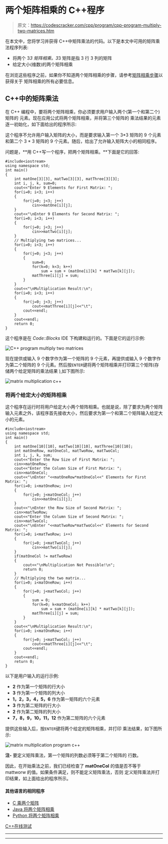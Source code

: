 # 两个矩阵相乘的 C++程序

> 原文：<https://codescracker.com/cpp/program/cpp-program-multiply-two-matrices.htm>

在本文中，您将学习并获得 C++中矩阵乘法的代码。以下是本文中可用的矩阵乘法程序列表:

*   将两个 3*3 矩阵相乘。3*3 矩阵是指 3 行 3 列的矩阵
*   给定大小(维数)的两个矩阵相乘

在浏览这些程序之前，如果你不知道两个矩阵相乘的步骤，请参考[矩阵相乘步骤](/nonprog/matrix-multiplication.htm)以获得关于 矩阵相乘的所有必要信息。

## C++中的矩阵乘法

在 C++ 编程中，要将两个矩阵相乘，你必须要求用户输入两个(第一个和第二个)矩阵的 元素。现在应用公式将两个矩阵相乘，并将第三个矩阵的 乘法结果的元素逐一初始化，如下面给出的程序所示:

这个程序不允许用户输入矩阵的大小，而是要求输入第一个 3*3 矩阵的 9 个元素和第二个 3 * 3 矩阵的 9 个元素。随后，给出了允许输入矩阵大小的相同程序。

问题是，**用 C++写一个程序，把两个矩阵相乘。**下面是它的回答:

```
#include<iostream>
using namespace std;
int main()
{
    int matOne[3][3], matTwo[3][3], matThree[3][3];
    int i, j, k, sum=0;
    cout<<"Enter 9 Elements for First Matrix: ";
    for(i=0; i<3; i++)
    {
        for(j=0; j<3; j++)
            cin>>matOne[i][j];
    }
    cout<<"\nEnter 9 Elements for Second Matrix: ";
    for(i=0; i<3; i++)
    {
        for(j=0; j<3; j++)
            cin>>matTwo[i][j];
    }
    // Multiplying two matrices...
    for(i=0; i<3; i++)
    {
        for(j=0; j<3; j++)
        {
            sum=0;
            for(k=0; k<3; k++)
                sum = sum + (matOne[i][k] * matTwo[k][j]);
            matThree[i][j] = sum;
        }
    }
    cout<<"\nMultiplication Result:\n";
    for(i=0; i<3; i++)
    {
        for(j=0; j<3; j++)
            cout<<matThree[i][j]<<"\t";
        cout<<endl;
    }
    cout<<endl;
    return 0;
}
```

这个程序是在 *Code::Blocks* IDE 下构建和运行的。下面是它的运行示例:

![C++ program multiply two matrices](img/a0d92095faffb2cc8456edced99b24e9.png)

现在提供或输入 9 个数字作为第一个矩阵的 9 个元素，再提供或输入 9 个数字作为第二个矩阵的 9 个元素。然后按`ENTER`键将两个矩阵相乘并打印第三个矩阵(存储两个给定矩阵的乘法结果 ),如下图所示:

![matrix multiplication c++](img/b81e3907af7c897df6b06b5a9dc8220b.png)

### 将两个给定大小的矩阵相乘

这个程序在运行时将用户给定大小两个矩阵相乘。也就是说，除了要求为两个矩阵输入元素之外，该程序首先接收大小，然后要求为第一个和第二个矩阵输入给定大小的元素。

```
#include<iostream>
using namespace std;
int main()
{
    int matOne[10][10], matTwo[10][10], matThree[10][10];
    int matOneRow, matOneCol, matTwoRow, matTwoCol;
    int i, j, k, sum;
    cout<<"Enter the Row Size of First Matrix: ";
    cin>>matOneRow;
    cout<<"Enter the Column Size of First Matrix: ";
    cin>>matOneCol;
    cout<<"\nEnter "<<matOneRow*matOneCol<<" Elements for First Matrix: ";
    for(i=0; i<matOneRow; i++)
    {
        for(j=0; j<matOneCol; j++)
            cin>>matOne[i][j];
    }
    cout<<"\nEnter the Row Size of Second Matrix: ";
    cin>>matTwoRow;
    cout<<"Enter the Column Size of Second Matrix: ";
    cin>>matTwoCol;
    cout<<"\nEnter "<<matTwoRow*matTwoCol<<" Elements for Second Matrix: ";
    for(i=0; i<matTwoRow; i++)
    {
        for(j=0; j<matTwoCol; j++)
            cin>>matTwo[i][j];
    }
    if(matOneCol != matTwoRow)
    {
        cout<<"\nMultiplication Not Possible!\n";
        return 0;
    }
    // Multiplying the two matrix...
    for(i=0; i<matOneRow; i++)
    {
        for(j=0; j<matTwoCol; j++)
        {
            sum = 0;
            for(k=0; k<matOneCol; k++)
                sum = sum + (matOne[i][k] * matTwo[k][j]);
            matThree[i][j] = sum;
        }
    }
    cout<<"\nMultiplication Result:\n";
    for(i=0; i<matOneRow; i++)
    {
        for(j=0; j<matTwoCol; j++)
            cout<<matThree[i][j]<<"\t";
        cout<<endl;
    }
    cout<<endl;
    return 0;
}
```

以下是用户输入的运行示例:

*   **2** 作为第一个矩阵的行大小
*   **3** 作为第一个矩阵的列大小
*   **1，2，3，4，5，6** 作为第一矩阵的六个元素
*   **3** 作为第二矩阵的行大小
*   **2** 作为第二矩阵的列大小
*   **7，8，9，10，11，12** 作为第二矩阵的六个元素

提供这些输入后，按`ENTER`键将两个给定的矩阵相乘，并打印 乘法结果，如下图所示:

![matrix multiplication program c++](img/73fdbf935e70afd326e16f0f9669e461.png)

**注-** 要定义矩阵乘法，第一个矩阵的列数必须等于第二个矩阵的 行数。

因此，在开始乘法之前，我们已经检查了 **matOneCol** 的值是否不等于 mattworw 的值。如果条件满足，则不能定义矩阵乘法，否则 定义矩阵乘法并打印结果，如上面给出的程序所示。

#### 其他语言的相同程序

*   [C 乘两个矩阵](/c/program/c-program-multiply-two-matrices.htm)
*   [Java 将两个矩阵相乘](/java/program/java-program-multiply-two-matrices.htm)
*   [Python 将两个矩阵相乘](/python/program/python-program-matrix-multiplication.htm)

[C++在线测试](/exam/showtest.php?subid=3)

* * *

* * *